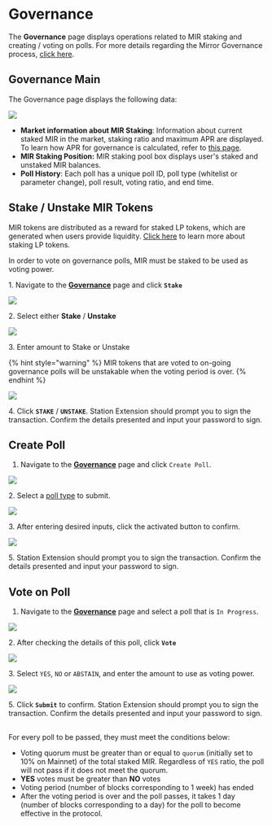 # Governance

The **Governance** page displays operations related to MIR staking and creating / voting on polls. For more details regarding the Mirror Governance process, [click here](../../protocol/governance/).

## Governance Main

The Governance page displays the following data:

![](<../../.gitbook/assets/image (182).png>)

* **Market information about MIR Staking**: Information about current staked MIR in the market,  staking ratio and maximum APR are displayed. To learn how APR for governance is calculated, refer to [this page](../../protocol/mirror-token-mir.md#mir-staking-rewards).
* **MIR Staking Position:** MIR staking pool box displays user's staked and unstaked MIR balances.&#x20;
* **Poll History**: Each poll has a unique poll ID, poll type (whitelist or parameter change), poll result, voting ratio, and end time.

## Stake / Unstake MIR Tokens

MIR tokens are distributed as a reward for staked LP tokens, which are generated when users provide liquidity. [Click here](../../protocol/staking-tokens-lp-and-slp.md#lp-tokens) to learn more about staking LP tokens.

In order to vote on governance polls, MIR must be staked to be used as voting power.

1\. Navigate to the [**Governance**](https://daodiseo.mirror.finance/gov) page and click **`Stake`**

![](<../../.gitbook/assets/image (130).png>)

2\. Select either **Stake** / **Unstake**

![](<../../.gitbook/assets/image (148).png>)

3\. Enter amount to Stake or Unstake

{% hint style="warning" %}
MIR tokens that are voted to on-going governance polls will be unstakable when the voting period is over.
{% endhint %}

![](<../../.gitbook/assets/image (131).png>)

4\. Click **`STAKE`** / **`UNSTAKE`**. Station Extension should prompt you to sign the transaction. Confirm the details presented and input your password to sign.

## Create Poll

1. Navigate to the [**Governance**](https://daodiseo.mirror.finance/gov) page and click `Create Poll`.

![](<../../.gitbook/assets/image (205).png>)

2\. Select a [poll type](../../protocol/governance/proposal-types.md) to submit.

![](<../../.gitbook/assets/image (132).png>)

3\. After entering desired inputs, click the activated button to confirm.&#x20;

![](<../../.gitbook/assets/image (147).png>)

5\. Station Extension should prompt you to sign the transaction. Confirm the details presented and input your password to sign.

## Vote on Poll

1. Navigate to the [**Governance**](https://daodiseo.mirror.finance/gov) page and select a poll that is `In Progress`.

![](<../../.gitbook/assets/image (196).png>)

2\. After checking the details of this poll, click **`Vote`**

![](<../../.gitbook/assets/image (204).png>)

3\. Select `YES`, `NO` or `ABSTAIN`, and enter the amount to use as voting power.

![](<../../.gitbook/assets/image (154).png>)

5\. Click **`Submit`** to confirm. Station Extension should prompt you to sign the transaction. Confirm the details presented and input your password to sign.

##

&#x20;For every poll to be passed, they must meet the conditions below:

* Voting quorum must be greater than or equal to `quorum` (initially set to 10% on Mainnet) of the total staked MIR. Regardless of `YES` ratio, the poll will not pass if it does not meet the quorum.&#x20;
* **YES** votes must be greater than **NO** votes
* Voting period (number of blocks corresponding to 1 week) has ended
* After the voting period is over and the poll passes, it takes 1 day (number of blocks corresponding to a day) for the poll to become effective in the protocol.
